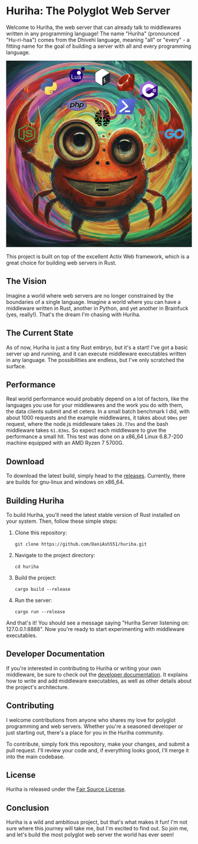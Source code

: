 # Huriha: The Polyglot Web Server

Welcome to Huriha, the web server that can already talk to middlewares written in any programming language! The name "Huriha" (pronounced "Hu-ri-haa") comes from the Dhivehi language, meaning "all" or "every" - a fitting name for the goal of building a server with all and every programming language.

![Concept Art - Powered by AI](./images/huriha.png)

This project is built on top of the excellent Actix Web framework, which is a great choice for building web servers in Rust.

## The Vision

Imagine a world where web servers are no longer constrained by the boundaries of a single language. Imagine a world where you can have a middleware written in Rust, another in Python, and yet another in Brainfuck (yes, really!). That's the dream I'm chasing with Huriha.

## The Current State

As of now, Huriha is just a tiny Rust embryo, but it's a start! I've got a basic server up and running, and it can execute middleware executables written in any language. The possibilities are endless, but I've only scratched the surface.

## Performance
Real world performance would probably depend on a lot of factors, like the languages you use for your middlewares and the work you do with them, the data clients submit and et cetera. In a small batch benchmark I did, with about 1000 requests and the example middlewares, it takes about `90ms` per request, where the node.js middleware takes `28.77ms` and the bash middleware takes `61.83ms`. So expect each middleware to give the performance a small hit. This test was done on a x86_64 Linux 6.8.7-200 machine equipped with an AMD Ryzen 7 5700G.

## Download
To download the latest build, simply head to the [releases](https://github.com/DaniAsh551/huriha/releases). Currently, there are builds for gnu-linux and windows on x86_64.

## Building Huriha

To build Huriha, you'll need the latest stable version of Rust installed on your system. Then, follow these simple steps:

1. Clone this repository:
   ```
   git clone https://github.com/DaniAsh551/huriha.git
   ```

2. Navigate to the project directory:
   ```
   cd huriha
   ```

3. Build the project:
   ```
   cargo build --release
   ```

4. Run the server:
   ```
   cargo run --release
   ```

And that's it! You should see a message saying "Huriha Server listening on: 127.0.0.1:8888". Now you're ready to start experimenting with middleware executables.

## Developer Documentation

If you're interested in contributing to Huriha or writing your own middleware, be sure to check out the [developer documentation](developer.md). It explains how to write and add middleware executables, as well as other details about the project's architecture.

## Contributing

I welcome contributions from anyone who shares my love for polyglot programming and web servers. Whether you're a seasoned developer or just starting out, there's a place for you in the Huriha community.

To contribute, simply fork this repository, make your changes, and submit a pull request. I'll review your code and, if everything looks good, I'll merge it into the main codebase.

## License

Huriha is released under the [Fair Source License](https://fair.io/).

## Conclusion

Huriha is a wild and ambitious project, but that's what makes it fun! I'm not sure where this journey will take me, but I'm excited to find out. So join me, and let's build the most polyglot web server the world has ever seen!
